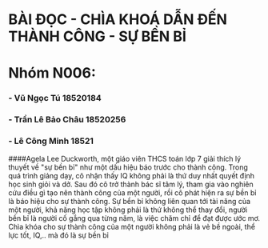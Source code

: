 # BÀI ĐỌC - CHÌA KHOÁ DẪN ĐẾN THÀNH CÔNG - SỰ BỀN BỈ 

# Nhóm N006:
### - Vũ Ngọc Tú 18520184
### - Trần Lê Bảo Châu 18520256
### - Lê Công Minh 18521

####Agela Lee Duckworth, một giáo viên THCS toán lớp 7 giải thích lý thuyết về "sự bền bỉ" như một dấu hiệu báo trước cho thành công. Trong quá trình giảng dạy, cô nhận thấy IQ không phải là thứ duy nhất quyết định học sinh giỏi và dở. Sau đó cô trở thành bác sĩ tâm lý, tham gia vào nghiên cứu điều gì tạo nên thành công của một người, rồi cô phát hiện ra sự bền bỉ là báo hiệu cho sự thành công. Sự bền bỉ không liên quan tới tài năng của một người, khả năng học tập không phải là thứ không thể thay đổi, người bền bỉ là người cố gắng qua từng năm, là việc chăm chỉ để đạt được ước mơ. Chìa khóa cho sự thành công của một người không phải là vẻ bề ngoài, thể lực tốt, IQ,.. mà đó là sự bền bỉ
